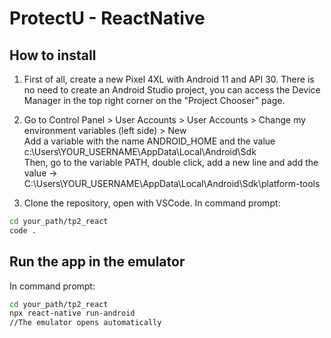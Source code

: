 # ProtectU - ReactNative

## How to install

1. First of all, create a new Pixel 4XL with Android 11 and API 30. There is no need to create an Android Studio project, you can access the Device Manager in the top right corner on the "Project Chooser" page.

2. Go to Control Panel > User Accounts > User Accounts > Change my
   environment variables (left side) > New  
   Add a variable with the name ANDROID_HOME and the value c:\Users\YOUR_USERNAME\AppData\Local\Android\Sdk  
   Then, go to the variable PATH, double click, add a new line and add the value -> C:\Users\YOUR_USERNAME\AppData\Local\Android\Sdk\platform-tools

3. Clone the repository, open with VSCode.
   In command prompt:

```bash
cd your_path/tp2_react
code .
```

## Run the app in the emulator

In command prompt:

```bash
cd your_path/tp2_react
npx react-native run-android
//The emulator opens automatically
```
